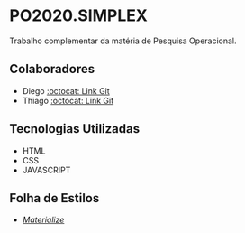 # PO2020.SIMPLEX
Trabalho complementar da matéria de Pesquisa Operacional.

## Colaboradores
- Diego [:octocat: Link Git](https://github.com/Di-Go)
- Thiago [:octocat: Link Git](https://github.com/thiagots)

## Tecnologias Utilizadas
- HTML
- CSS
- JAVASCRIPT

## Folha de Estilos
- _[Materialize](https://materializecss.com/)_

